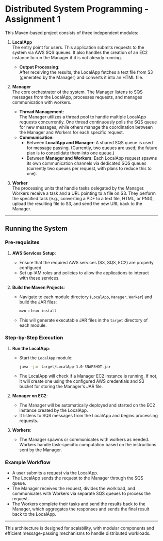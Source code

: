 # Distributed System Programming - Assignment 1

This Maven-based project consists of three independent modules:

1. **LocalApp**  
   The entry point for users. This application submits requests to the system via AWS SQS queues. It also handles the creation of an EC2 instance to run the Manager if it is not already running.

   - **Output Processing**:  
     After receiving the results, the LocalApp fetches a text file from S3 (generated by the Manager) and converts it into an HTML file.

2. **Manager**  
   The core orchestrator of the system. The Manager listens to SQS messages from the LocalApp, processes requests, and manages communication with workers.

   - **Thread Management**:  
     The Manager utilizes a thread pool to handle multiple LocalApp requests concurrently. One thread continuously polls the SQS queue for new messages, while others manage the coordination between the Manager and Workers for each specific request.
   - **Communication**:
     - Between **LocalApp and Manager**: A shared SQS queue is used for message passing. (Currently, two queues are used; the future plan is to consolidate them into one queue.)
     - Between **Manager and Workers**: Each LocalApp request spawns its own communication channels via dedicated SQS queues (currently two queues per request, with plans to reduce this to one).

3. **Worker**  
   The processing units that handle tasks delegated by the Manager. Workers receive a task and a URL pointing to a file on S3. They perform the specified task (e.g., converting a PDF to a text file, HTML, or PNG), upload the resulting file to S3, and send the new URL back to the Manager.

---

## Running the System

### Pre-requisites

1. **AWS Services Setup**:

   - Ensure that the required AWS services (S3, SQS, EC2) are properly configured.
   - Set up IAM roles and policies to allow the applications to interact with these services.

2. **Build the Maven Projects**:
   - Navigate to each module directory (`LocalApp`, `Manager`, `Worker`) and build the JAR files:
     ```bash
     mvn clean install
     ```
   - This will generate executable JAR files in the `target` directory of each module.

### Step-by-Step Execution

1. **Run the LocalApp**:

   - Start the `LocalApp` module:
     ```bash
     java -jar target/LocalApp-1.0-SNAPSHOT.jar
     ```
   - The LocalApp will check if a Manager EC2 instance is running. If not, it will create one using the configured AWS credentials and S3 bucket for storing the Manager's JAR file.

2. **Manager on EC2**:

   - The Manager will be automatically deployed and started on the EC2 instance created by the LocalApp.
   - It listens to SQS messages from the LocalApp and begins processing requests.

3. **Workers**:
   - The Manager spawns or communicates with workers as needed. Workers handle task-specific computation based on the instructions sent by the Manager.

### Example Workflow

- A user submits a request via the LocalApp.
- The LocalApp sends the request to the Manager through the SQS queue.
- The Manager receives the request, divides the workload, and communicates with Workers via separate SQS queues to process the request.
- The Workers complete their tasks and send the results back to the Manager, which aggregates the responses and sends the final result back to the LocalApp.

---

This architecture is designed for scalability, with modular components and efficient message-passing mechanisms to handle distributed workloads.
